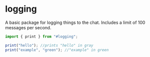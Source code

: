 # logging

A basic package for logging things to the chat.
Includes a limit of 100 messages per second.

```js
import { print } from "#logging";

print("hello"); //prints "hello" in gray
print("example", "green"); //"example" in green
```
